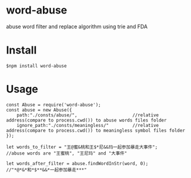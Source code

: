 # word-abuse
abuse word filter and replace algorithm using trie and FDA

# Install

```
$npm install word-abuse
```

# Usage

```
const Abuse = require('word-abuse');
const abuse = new Abuse({
    path:"./consts/abuse/",                     //relative address(compare to process.cwd()) to abuse words files folder
    ignore_path:"./consts/meaningless/"         //relative address(compare to process.cwd()) to meaningless symbol files folder
});

let words_to_filter = "王@蜜&桃和王$*尼&&玛一起参加暴走大事件";         //abuse words are "王蜜桃", "王尼玛" and "大事件"

let words_after_filter = abuse.findWordInStr(word, 0);                  //"*@*&*和*$**&&*一起参加暴走***"

```